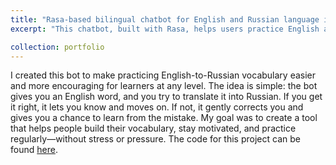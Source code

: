 ```yaml
---
title: "Rasa-based bilingual chatbot for English and Russian language interaction"
excerpt: "This chatbot, built with Rasa, helps users practice English and Russian by giving them words to translate. It provides gentle corrections and encourages consistent vocabulary learning at your own pace. The chatbot [demo](https://thecognicode.github.io/rasa_chatbot_demo/) <br/><img src='/images/laptop.png' style='width: 300px; height: auto; display: block; margin-left: auto; margin-right: auto; margin-top: 20px;'>"

collection: portfolio
---
```

I created this bot to make practicing English-to-Russian vocabulary easier and more encouraging for learners at any level. The idea is simple: the bot gives you an English word, and you try to translate it into Russian. If you get it right, it lets you know and moves on. If not, it gently corrects you and gives you a chance to learn from the mistake. My goal was to create a tool that helps people build their vocabulary, stay motivated, and practice regularly—without stress or pressure.
The code for this project can be found [here](https://github.com/thecognicode/Rasa_EN_RU_bot).
